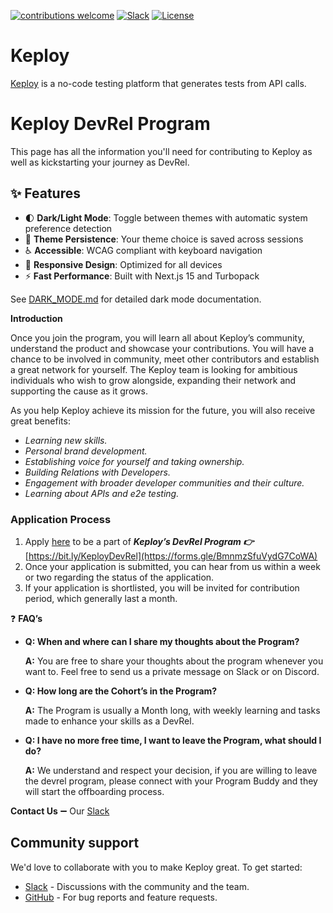 [![contributions welcome](https://img.shields.io/badge/contributions-welcome-brightgreen?logo=github)](CODE_OF_CONDUCT.md) 
[![Slack](.github/slack.svg)](https://join.slack.com/t/keploy/shared_invite/zt-357qqm9b5-PbZRVu3Yt2rJIa6ofrwWNg)
[![License](.github/License-Apache_2.0-blue.svg)](https://opensource.org/licenses/Apache-2.0)

# Keploy
[Keploy](https://keploy.io) is a no-code testing platform that generates tests from API calls. 

# Keploy DevRel Program

This page has all the information you'll need for contributing to Keploy as well as kickstarting your journey as DevRel.

## ✨ Features

- 🌓 **Dark/Light Mode**: Toggle between themes with automatic system preference detection
- 💾 **Theme Persistence**: Your theme choice is saved across sessions  
- ♿ **Accessible**: WCAG compliant with keyboard navigation
- 📱 **Responsive Design**: Optimized for all devices
- ⚡ **Fast Performance**: Built with Next.js 15 and Turbopack

See [DARK_MODE.md](DARK_MODE.md) for detailed dark mode documentation.

**Introduction**

Once you join the program, you will learn all about Keploy’s community, understand the product and showcase your contributions. You will have a chance to be involved in community, meet other contributors and establish a great network for yourself. The Keploy team is looking for ambitious individuals who wish to grow alongside, expanding their network and supporting the cause as it grows.

As you help Keploy achieve its mission for the future, you will also receive great benefits:

- *Learning new skills.*
- *Personal brand development.*
- *Establishing voice for yourself and taking ownership.*
- *Building Relations with Developers.*
- *Engagement with broader developer communities and their culture.*
- *Learning about APIs and e2e testing.*

### Application Process

1. Apply [here](https://forms.gle/BmnmzSfuVydG7CoWA) to be a part of ***Keploy’s DevRel Program 👉*** [https://bit.ly/KeployDevRel](https://forms.gle/BmnmzSfuVydG7CoWA)
2. Once your application is submitted, you can hear from us within a week or two regarding the status of the application.
3. If your application is shortlisted, you will be invited for contribution period, which generally last a month.

❓ **FAQ’s**

- **Q: When and where can I share my thoughts about the Program?**
    
    **A:** You are free to share your thoughts about the program whenever you want to. Feel free to send us a private message on Slack or on Discord.
    
- **Q: How long are the Cohort’s in the Program?**
    
    **A:** The Program is usually a Month long, with weekly learning and tasks made to enhance your skills as a DevRel.
    
- **Q: I have no more free time, I want to leave the Program, what should I do?**
    
    **A:** We understand and respect your decision, if you are willing to leave the devrel program, please connect with your Program Buddy and they will start the offboarding process.
    

**Contact Us** ➖ Our [Slack](https://join.slack.com/t/keploy/shared_invite/zt-357qqm9b5-PbZRVu3Yt2rJIa6ofrwWNg)

## Community support
We'd love to collaborate with you to make Keploy great. To get started:
* [Slack](https://join.slack.com/t/keploy/shared_invite/zt-357qqm9b5-PbZRVu3Yt2rJIa6ofrwWNg) - Discussions with the community and the team.
* [GitHub](https://github.com/keploy/keploy/issues) - For bug reports and feature requests.

